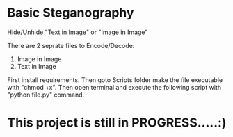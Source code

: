 # Basic Steganography
Hide/Unhide "Text in Image" or "Image in Image" 

There are 2 seprate files to Encode/Decode:
1) Image in Image
2) Text in Image

First install requirements.
Then goto Scripts folder make the file executable with "chmod +x".
Then open terminal and execute the following script with "python file.py" command.


# This project is still in PROGRESS.....:)
